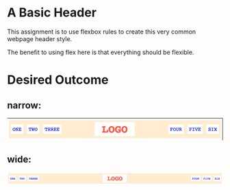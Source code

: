 # A Basic Header  

This assignment is to use flexbox rules to create this very common webpage header style.  

The benefit to using flex here is that everything should be flexible.  

# Desired Outcome  
narrow: 
---
![Desired Outcome](https://github.com/yingying1712/flex/blob/main/02-flex-header/desired-outcome-narrow.png?raw=true)
  
wide:
---
![Desired Outcome](https://github.com/yingying1712/flex/blob/main/02-flex-header/desired-outcome-wide.png?raw=true)
